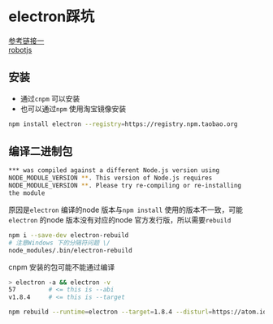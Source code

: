 # electron踩坑  

[参考链接一](https://juncaixinchi.github.io/Blogs/2017/11/13/electron-101/)  
[robotjs](http://robotjs.io/docs/electron)  

## 安装  

- 通过`cnpm` 可以安装  
- 也可以通过`npm` 使用淘宝镜像安装  

```bash
npm install electron --registry=https://registry.npm.taobao.org
```

## 编译二进制包  

```bash
*** was compiled against a different Node.js version using
NODE_MODULE_VERSION **. This version of Node.js requires
NODE_MODULE_VERSION **. Please try re-compiling or re-installing
the module
```  

原因是`electron` 编译的node 版本与`npm install` 使用的版本不一致，可能`electron` 的node 版本没有对应的node 官方发行版，所以需要`rebuild`  

```bash
npm i --save-dev electron-rebuild
# 注意Windows 下的分隔符问题 \/
node_modules/.bin/electron-rebuild
```

cnpm 安装的包可能不能通过编译  

```bash
> electron -a && electron -v
57         # <= this is --abi
v1.8.4     # <= this is --target

npm rebuild --runtime=electron --target=1.8.4 --disturl=https://atom.io/download/atom-shell --abi=57
```

